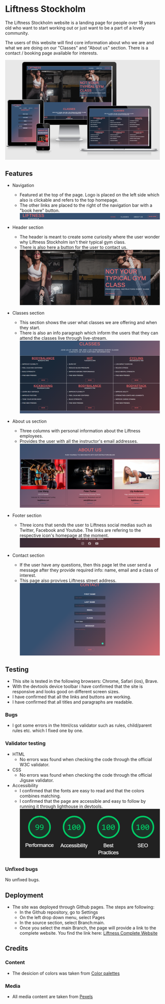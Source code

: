 # Liftness Stockholm
The Liftness Stockholm website is a landing page for people over 18 years old who want to start working out or just want to be a part of a lovely community.

The users of this website will find core information about who we are and what we are doing on our "Classes" and "About us" section. There is a contact / booking page available for interests.

![Screenshot](/assets/images/responsiveshot.png)

## Features
* Navigation
    * Featured at the top of the page. Logo is placed on the left side which also is clickable and refers to the top homepage.
    * The other links are placed to the right of the navigation bar with a "book here" button.
![Screenshot](/assets/images/navbarshot.png)

* Header section
    * The header is meant to create some curiosity where the user wonder why Liftness Stockholm isn't their typical gym class.
    * There is also here a button for the user to contact us.
![Screenshot](/assets/images/homepageshot.png)

* Classes section
    * This section shows the user what classes we are offering and when they start.
    * There is also an info paragraph which inform the users that they can attend the classes live through live-stream.
![Screenshot](/assets/images/classesshot.png)

* About us section
    * Three columns with personal information about the Liftness employees.
    * Provides the user with all the instructor's email addresses.
![Screenshot](/assets/images/aboutshot.png)

* Footer section
    * Three icons that sends the user to Liftness social medias such as Twitter, Facebook and Youtube. The links are refering to the respective icon's homepage at the moment.
![Screenshot](/assets/images/footershot.png)

* Contact section
    * If the user have any questions, then this page let the user send a message after they provide required info: name, email and a class of interest.
    * This page also provives Liftness street address.
![Screenshot](/assets/images/contactshot.png)

## Testing

* This site is tested in the following browsers: Chrome, Safari (ios), Brave.
* With the devtools device toolbar i have confirmed that the site is responsive and looks good on different screen sizes.
* I have confirmed that all the links and buttons are working.
* I have confirmed that all titles and paragraphs are readable.

### Bugs
* I got some errors in the html/css validator such as rules, child/parent rules etc. which I fixed one by one.


### Validator testing
* HTML
    * No errors was found when checking the code through the official W3C validator.
* CSS
    * No errors was found when checking the code through the official Jigsaw validator.
* Accessibility
    * I confirmed that the fonts are easy to read and that the colors combines matching.
    * I confirmed that the page are accessible and easy to follow by running it through lighthouse in devtools.
![Screenshot](/assets/images/lighthouseshot.png)

### Unfixed bugs
No unfixed bugs.

## Deployment

* The site was deployed through Github pages. The steps are following:
    * In the Github repository, go to Settings
    * On the left drop down menu, select Pages
    * In the source section, select Branch:main.
    * Once you select the main Branch, the page will provide a link to the complete website.
You find the link here: [Liftness Complete Website](https://teodorstrom.github.io/liftness/ "Liftness")

## Credits

### Content
* The desicion of colors was taken from [Color palettes](https://www.sarahtitus.com/25-best-travel-destinations-color-palettes/ "Color Palettes")

### Media
* All media content are taken from [Pexels](https://www.pexels.com/ "Pexels")